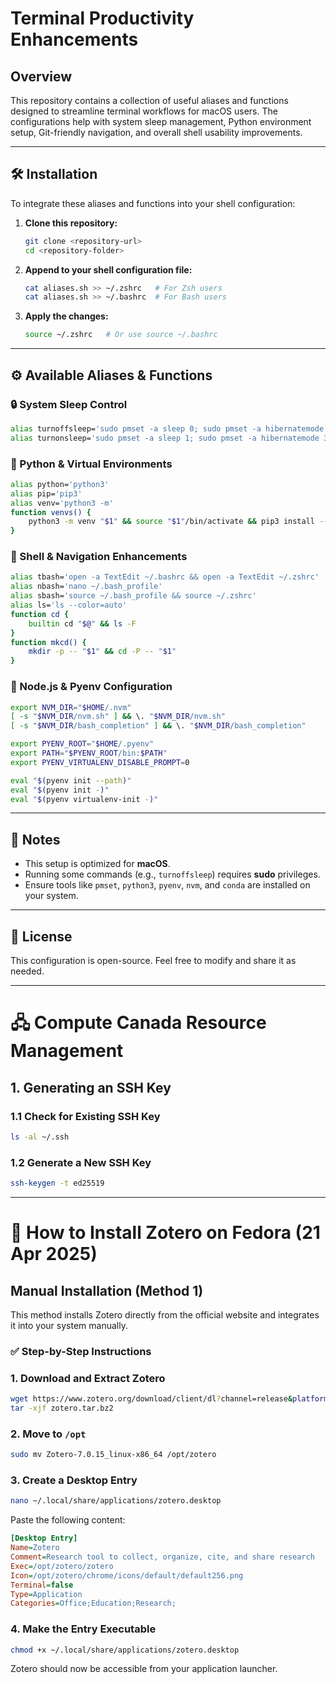 # Terminal Productivity Enhancements

## Overview

This repository contains a collection of useful aliases and functions designed to streamline terminal workflows for macOS users. The configurations help with system sleep management, Python environment setup, Git-friendly navigation, and overall shell usability improvements.

---

## 🛠️ Installation

To integrate these aliases and functions into your shell configuration:

1. **Clone this repository:**
   ```bash
   git clone <repository-url>
   cd <repository-folder>
   ```

2. **Append to your shell configuration file:**
   ```bash
   cat aliases.sh >> ~/.zshrc   # For Zsh users
   cat aliases.sh >> ~/.bashrc  # For Bash users
   ```

3. **Apply the changes:**
   ```bash
   source ~/.zshrc   # Or use source ~/.bashrc
   ```

---

## ⚙️ Available Aliases & Functions

### 🔒 System Sleep Control

```bash
alias turnoffsleep='sudo pmset -a sleep 0; sudo pmset -a hibernatemode 0; sudo pmset -a disablesleep 1'
alias turnonsleep='sudo pmset -a sleep 1; sudo pmset -a hibernatemode 3; sudo pmset -a disablesleep 0'
```

### 🐍 Python & Virtual Environments

```bash
alias python='python3'
alias pip='pip3'
alias venv='python3 -m'
function venvs() {
    python3 -m venv "$1" && source "$1"/bin/activate && pip3 install --upgrade pip
}
```

### 🧭 Shell & Navigation Enhancements

```bash
alias tbash='open -a TextEdit ~/.bashrc && open -a TextEdit ~/.zshrc'
alias nbash='nano ~/.bash_profile'
alias sbash='source ~/.bash_profile && source ~/.zshrc'
alias ls='ls --color=auto'
function cd {
    builtin cd "$@" && ls -F
}
function mkcd() {
    mkdir -p -- "$1" && cd -P -- "$1"
}
```

### 🧰 Node.js & Pyenv Configuration

```bash
export NVM_DIR="$HOME/.nvm"
[ -s "$NVM_DIR/nvm.sh" ] && \. "$NVM_DIR/nvm.sh"
[ -s "$NVM_DIR/bash_completion" ] && \. "$NVM_DIR/bash_completion"

export PYENV_ROOT="$HOME/.pyenv"
export PATH="$PYENV_ROOT/bin:$PATH"
export PYENV_VIRTUALENV_DISABLE_PROMPT=0

eval "$(pyenv init --path)"
eval "$(pyenv init -)"
eval "$(pyenv virtualenv-init -)"
```

---

## 📌 Notes

- This setup is optimized for **macOS**.
- Running some commands (e.g., `turnoffsleep`) requires **sudo** privileges.
- Ensure tools like `pmset`, `python3`, `pyenv`, `nvm`, and `conda` are installed on your system.

---

## 🪪 License

This configuration is open-source. Feel free to modify and share it as needed.

---

# 🖧 Compute Canada Resource Management

## 1. Generating an SSH Key

### 1.1 Check for Existing SSH Key

```bash
ls -al ~/.ssh
```

### 1.2 Generate a New SSH Key

```bash
ssh-keygen -t ed25519
```

---

# 📘 How to Install Zotero on Fedora (21 Apr 2025)

## Manual Installation (Method 1)

This method installs Zotero directly from the official website and integrates it into your system manually.

### ✅ Step-by-Step Instructions

### 1. Download and Extract Zotero

```bash
wget https://www.zotero.org/download/client/dl?channel=release&platform=linux-x86_64&version=7.0.15 -O zotero.tar.bz2
tar -xjf zotero.tar.bz2
```

### 2. Move to `/opt`

```bash
sudo mv Zotero-7.0.15_linux-x86_64 /opt/zotero
```

### 3. Create a Desktop Entry

```bash
nano ~/.local/share/applications/zotero.desktop
```

Paste the following content:

```ini
[Desktop Entry]
Name=Zotero
Comment=Research tool to collect, organize, cite, and share research
Exec=/opt/zotero/zotero
Icon=/opt/zotero/chrome/icons/default/default256.png
Terminal=false
Type=Application
Categories=Office;Education;Research;
```

### 4. Make the Entry Executable

```bash
chmod +x ~/.local/share/applications/zotero.desktop
```

Zotero should now be accessible from your application launcher.
